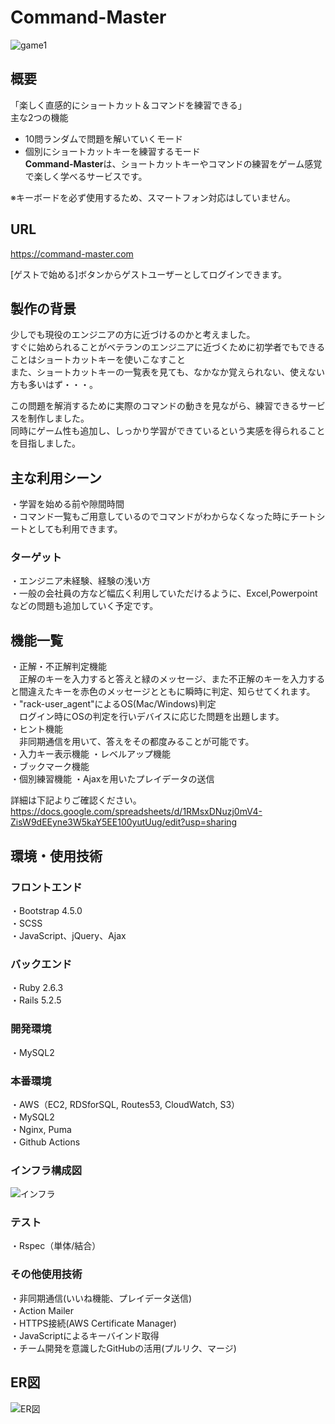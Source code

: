 # Command-Master

![game1](https://user-images.githubusercontent.com/76866582/136039356-442c15e9-e394-4a09-b9eb-a87ca2522adf.gif)  
  
  
## 概要  
「楽しく直感的にショートカット＆コマンドを練習できる」  
主な2つの機能  
* 10問ランダムで問題を解いていくモード  
* 個別にショートカットキーを練習するモード  
**Command-Master**は、ショートカットキーやコマンドの練習をゲーム感覚で楽しく学べるサービスです。 
  
※キーボードを必ず使用するため、スマートフォン対応はしていません。
## URL  
https://command-master.com  

[ゲストで始める]ボタンからゲストユーザーとしてログインできます。  

## 製作の背景  
少しでも現役のエンジニアの方に近づけるのかと考えました。  
すぐに始められることがベテランのエンジニアに近づくために初学者でもできることはショートカットキーを使いこなすこと  
また、ショートカットキーの一覧表を見ても、なかなか覚えられない、使えない方も多いはず・・・。

この問題を解消するために実際のコマンドの動きを見ながら、練習できるサービスを制作しました。  
同時にゲーム性も追加し、しっかり学習ができているという実感を得られることを目指しました。  

## 主な利用シーン  
・学習を始める前や隙間時間  
・コマンド一覧もご用意しているのでコマンドがわからなくなった時にチートシートとしても利用できます。  

### ターゲット
・エンジニア未経験、経験の浅い方  
・一般の会社員の方など幅広く利用していただけるように、Excel,Powerpointなどの問題も追加していく予定です。  

## 機能一覧  
・正解・不正解判定機能  
　正解のキーを入力すると答えと緑のメッセージ、また不正解のキーを入力すると間違えたキーを赤色のメッセージとともに瞬時に判定、知らせてくれます。  
・"rack-user_agent"によるOS(Mac/Windows)判定  
　ログイン時にOSの判定を行いデバイスに応じた問題を出題します。  
・ヒント機能  
　非同期通信を用いて、答えをその都度みることが可能です。  
・入力キー表示機能 
・レベルアップ機能  
・ブックマーク機能  
・個別練習機能
・Ajaxを用いたプレイデータの送信  

詳細は下記よりご確認ください。  
https://docs.google.com/spreadsheets/d/1RMsxDNuzj0mV4-ZisW9dEEyne3W5kaY5EE100yutUug/edit?usp=sharing

## 環境・使用技術

### フロントエンド  
・Bootstrap 4.5.0  
・SCSS  
・JavaScript、jQuery、Ajax  

### バックエンド  
・Ruby 2.6.3  
・Rails 5.2.5  

### 開発環境    
・MySQL2  

### 本番環境  
・AWS（EC2, RDSforSQL, Routes53, CloudWatch, S3）  
・MySQL2  
・Nginx, Puma  
・Github Actions  

### インフラ構成図  

![インフラ](https://user-images.githubusercontent.com/76866582/135058865-48347e27-c25d-4ac5-8a8d-d942a43fb284.png)  

### テスト
・Rspec（単体/結合）

### その他使用技術  
・非同期通信(いいね機能、プレイデータ送信)  
・Action Mailer  
・HTTPS接続(AWS Certificate Manager)  
・JavaScriptによるキーバインド取得  
・チーム開発を意識したGitHubの活用(プルリク、マージ)  

## ER図  
![ER図](https://user-images.githubusercontent.com/76866582/132534075-1dcaef65-3a62-4fd1-89fa-887de652f195.png) 
